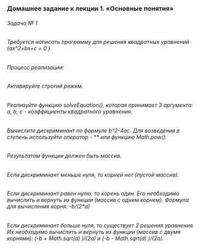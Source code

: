 ### Домашнее задание к лекции 1. «Основные понятия»
###### Задача № 1
###### Требуется написать программу для решения квадратных уравнений (ax^2+bx+c = 0 ).

###### Процесс реализации:
###### Активируйте строгий режим.

###### Реализуйте функцию solveEquation(), которая принимает 3 аргумента: a, b, c - коэффициенты квадратного уравнения.

###### Вычислите дискриминант по формуле b^2-4*a*c. Для возведения в степень используйте оператор - ** или функцию Math.pow().

###### Результатом функции должен быть массив.

###### Если дискриминант меньше нуля, то корней нет (пустой массив).

###### Если дискриминант равен нулю, то корень один. Его необходимо вычислить и вернуть из функции (массив с одним корнем). Формула для вычисления корня: -b/(2*a)

###### Если дискриминант больше нуля, то существует 2 решения уравнения. Их необходимо вычислить и вернуть из функции (массив с двумя корнями): (-b + Math.sqrt(d) )/(2*a) и (-b - Math.sqrt(d) )/(2*a).